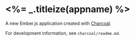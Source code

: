 # <%= _.titleize(appname) %>

A new Ember.js application created with [Charcoal](https://github.com/thomasboyt/charcoal).

For development information, see `charcoal/readme.md`.
